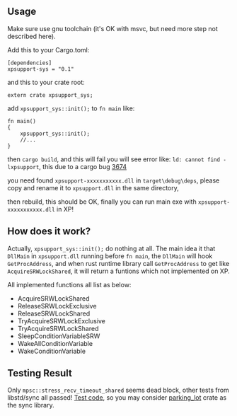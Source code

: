 ## Usage
Make sure use gnu toolchain (it's OK with msvc, but need more step not described here).

Add this to your Cargo.toml:
```
[dependencies]
xpsupport-sys = "0.1"
```
and this to your crate root:
```
extern crate xpsupport_sys;
```
add `xpsupport_sys::init();` to `fn main` like:
```
fn main()
{
    xpsupport_sys::init();
	//...
}	
```
then `cargo build`, and this will fail you will see error like: `ld: cannot find -lxpsupport`, this due to a cargo bug [3674](https://github.com/rust-lang/cargo/issues/3674)

you need found `xpsupport-xxxxxxxxxxx.dll` in `target\debug\deps`, please copy and rename it to `xpsupport.dll` in the same directory, 

then rebuild, this should be OK, finally you can run main exe with `xpsupport-xxxxxxxxxxx.dll` in XP!

## How does it work?

Actually, `xpsupport_sys::init();` do nothing at all. The main idea it that `DllMain` in `xpsupport.dll` running before `fn main`, the `DllMain` will hook `GetProcAddress`, and when rust runtime library call `GetProcAddress` to get like `AcquireSRWLockShared`, it will return a funtions which not implemented on XP.

All implemented functions all list as below:

* AcquireSRWLockShared
* ReleaseSRWLockExclusive
* ReleaseSRWLockShared
* TryAcquireSRWLockExclusive
* TryAcquireSRWLockShared
* SleepConditionVariableSRW
* WakeAllConditionVariable
* WakeConditionVariable

## Testing Result
Only `mpsc::stress_recv_timeout_shared` seems dead block, other tests from libstd/sync all passed! [Test code](https://github.com/lynnux/xpsupport-sys/tree/master/test), so you may consider [parking_lot](https://github.com/Amanieu/parking_lot) crate as the sync library.
